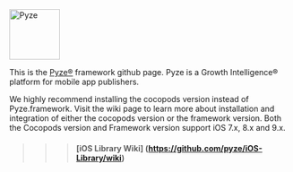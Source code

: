 <img src="http://pyze.com/images/pyze-horizontal-color-RGB.svg" height="90" alt="Pyze"/>

This is the [Pyze&reg;](http://pyze.com) framework github page.  Pyze is a Growth Intelligence&reg; platform for mobile app publishers. 

We highly recommend installing the cocopods version instead of Pyze.framework. Visit the wiki page to learn more about installation and integration of either the cocopods version or the framework version.  Both the Cocopods version and Framework version support iOS 7.x, 8.x and 9.x.

>>> #### [iOS Library Wiki] (https://github.com/pyze/iOS-Library/wiki)

